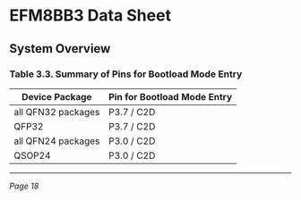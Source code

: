 # EFM8BB3 Data Sheet

## System Overview

### Table 3.3. Summary of Pins for Bootload Mode Entry

| Device Package      | Pin for Bootload Mode Entry |
|---------------------|-----------------------------|
| all QFN32 packages  | P3.7 / C2D                  |
| QFP32               | P3.7 / C2D                  |
| all QFN24 packages  | P3.0 / C2D                  |
| QSOP24              | P3.0 / C2D                  |

---
*Page 18*